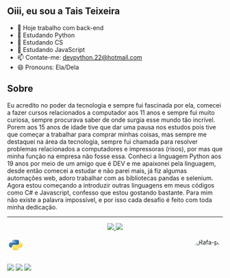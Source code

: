 ## Oiii, eu sou a Tais Teixeira



- 🔭 Hoje trabalho com back-end
- 🌱 Estudando Python
- 🌱 Estudando CS
- 🌱 Estudando JavaScript
- 📫 Contate-me: devpython.22@hotmail.com
- 😄 Pronouns: Ela/Dela

<h2 class="pt-3">Sobre</h2>
Eu acredito no poder da tecnologia e sempre fui fascinada por ela, comecei a fazer cursos relacionados a computador aos 11 anos e sempre fui muito curiosa, sempre procurava saber de onde surgia esse mundo tão incrível. Porem aos 15 anos de idade tive que dar uma pausa nos estudos pois tive que começar a trabalhar para comprar minhas coisas, mas sempre me destaquei na área da tecnologia, sempre fui chamada para resolver problemas relacionados a computadores e impressoras (risos), por mas que minha função na empresa não fosse essa. 
Conheci a linguagem Python aos 19 anos por meio de um amigo que é DEV e me apaixonei pela linguagem, desde então comecei a estudar e não parei mais, já fiz algumas automações web, adoro trabalhar com as bibliotecas pandas e selenium. Agora estou começando a introduzir outras linguagens em meus códigos como C# e Javascript, confesso que estou gostando bastante.
Para mim não existe a palavra impossível, e por isso cada desafio é feito com toda minha dedicação.

<hr class="w-50 me-auto ms-auto">

<div align="center">
  <a href="https://www.linkedin.com/in/tais-teixeira-29070321b/">
  <img height="130em" src="https://github-readme-stats.vercel.app/api?username=Taistlct&show_icons=true&theme=dracula&include_all_commits=true&count_private=true"/>
  <img height="130em" src="https://github-readme-stats.vercel.app/api/top-langs/?username=Taistlct&layout=compact&langs_count=7&theme=dracula"/>
</div>

<div style="display: inline_block"><br>
  <img align="center" alt="Rafa-Python" height="30" width="40" src="https://raw.githubusercontent.com/devicons/devicon/master/icons/python/python-original.svg">
  <img align="right" alt="Rafa-pic" height="150" style="border-radius:50px;" src="https://cdn.discordapp.com/attachments/970448059840491583/970448442159677440/download20220500191206.png">
</div>
  
##
  
  
<div> 
  <a href="https://instagram.com/d.taiscarvalho" target="_blank"><img src="https://img.shields.io/badge/-Instagram-%23E4405F?style=for-the-badge&logo=instagram&logoColor=white" target="_blank"></a> 	    
  <a href="https://www.linkedin.com/in/tais-teixeira-29070321b/" target="_blank"><img src="https://img.shields.io/badge/-LinkedIn-%230077B5?style=for-the-badge&logo=linkedin&logoColor=white" target="_blank"></a> 
  <a href="https://web.whatsapp.com/send?phone={+553597214395}" target="_blank"><img src="https://img.shields.io/badge/WhatsApp-25D366?style=for-the-badge&logo=whatsapp&logoColor=white" target="_blank"></a> 

 
</div>

